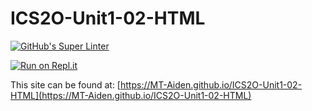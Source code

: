 # ICS2O-Unit1-02-HTML

[![GitHub's Super Linter](https://github.com/MT-Aiden/ICS2O-Unit1-02-HTML/workflows/GitHub's%20Super%20Linter/badge.svg)](https://github.com/MT-Aiden/ICS2O-Unit1-02-HTML/actions)

[![Run on Repl.it](https://repl.it/badge/github/<OWNER>/<REPOSITORY>)](https://repl.it/github/<OWNER>/<REPOSITORY>)

This site can be found at: [https://MT-Aiden.github.io/ICS2O-Unit1-02-HTML](https://MT-Aiden.github.io/ICS2O-Unit1-02-HTML)
